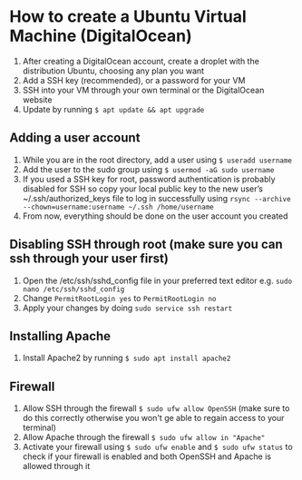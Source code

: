 # How to create a Ubuntu Virtual Machine (DigitalOcean)

1. After creating a DigitalOcean account, create a droplet with the distribution Ubuntu, choosing any plan you want
2. Add a SSH key (recommended), or a password for your VM
3. SSH into your VM through your own terminal or the DigitalOcean website
4. Update by running ``` $ apt update && apt upgrade ```

## Adding a user account

1. While you are in the root directory, add a user using ```$ useradd username```
2. Add the user to the sudo group using ``` $ usermod -aG sudo username ```
3. If you used a SSH key for root, password authentication is probably disabled for SSH so copy your local public key to the new user’s ~/.ssh/authorized_keys file to log in successfully using ```rsync --archive --chown=username:username ~/.ssh /home/username```
4. From now, everything should be done on the user account you created

## Disabling SSH through root (make sure you can ssh through your user first)
1. Open the /etc/ssh/sshd_config file in your preferred text editor e.g. ```sudo nano /etc/ssh/sshd_config```
2. Change ```PermitRootLogin yes``` to ```PermitRootLogin no```
3. Apply your changes by doing ```sudo service ssh restart```

## Installing Apache
1. Install Apache2 by running ```$ sudo apt install apache2```

## Firewall
1. Allow SSH through the firewall ```$ sudo ufw allow OpenSSH``` (make sure to do this correctly otherwise you won't ge able to regain access to your terminal)
2. Allow Apache through the firewall ```$ sudo ufw allow in "Apache"```
3. Activate your firewall using ```$ sudo ufw enable``` and ```$ sudo ufw status``` to check if your firewall is enabled and both OpenSSH and Apache is allowed through it

